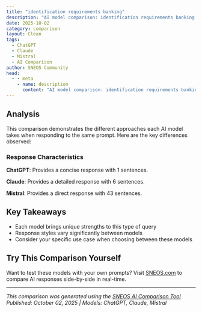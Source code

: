 ```yaml
---
title: "identification requirements banking"
description: "AI model comparison: identification requirements banking..."
date: 2025-10-02
category: comparison
layout: Clean
tags:
  - ChatGPT
  - Claude
  - Mistral
  - AI Comparison
author: SNEOS Community
head:
  - - meta
    - name: description
      content: "AI model comparison: identification requirements banking..."
---
```


<ChatComparison
  title="identification requirements banking"
  prompt="identification requirements banking"
  :responses='{
    "ChatGPT": "Error calling OpenAI API.",
    "Claude": "# Banking Identification Requirements\n\nBanking institutions have strict identification requirements to comply with regulations like the **Bank Secrecy Act** and **Know Your Customer (KYC)** rules. Here\u0027s what you typically need:\n\n## Primary Identification (Choose One)\n- **Driver\u0027s license** (valid, unexpired)\n- **State-issued ID card**\n- **U.S. passport**\n- **Military ID**\n- **Tribal identification card**\n\n## Secondary Documentation Usually Required\n- **Social Security card** or **Individual Taxpayer Identification Number (ITIN)**\n- **Proof of address** (utility bill, lease agreement, bank statement from last 60-90 days)\n\n## Additional Requirements for Different Situations\n\n### **Non-U.S. Citizens**\n- Valid passport from home country\n- Visa or immigration documents\n- ITIN or Social Security Number (if applicable)\n\n### **Business Accounts**\n- Business license\n- Articles of incorporation\n- Employer Identification Number (EIN)\n- Operating agreements\n\n### **Minor Accounts**\n- Minor\u0027s identification\n- Parent/guardian identification\n- Birth certificate\n- Social Security card\n\n## Digital Banking Considerations\n- **Online applications** may require document uploads\n- **Video verification** calls are increasingly common\n- **Identity verification services** may cross-reference multiple databases\n\n## Important Notes\n- Requirements can vary by bank and account type\n- Some banks may accept alternative forms of ID\n- International students and workers may have additional options\n- Always call ahead to confirm specific requirements\n\nWould you like more details about any specific banking situation or type of account?",
    "Mistral": "Identifying requirements for banking typically involves verifying the identity of customers to comply with regulations, prevent fraud, and ensure the security of financial transactions. Here are some common identification requirements for banking:\n\n### 1. **Know Your Customer (KYC) Procedures**\n   - **Government-Issued ID**: Passport, driver\u0027s license, national ID card, etc.\n   - **Proof of Address**: Utility bills, bank statements, rental agreements, etc.\n   - **Photograph**: A recent photograph for verification purposes.\n   - **Signature**: A sample of the customer\u0027s signature.\n\n### 2. **Anti-Money Laundering (AML) Compliance**\n   - **Customer Due Diligence (CDD)**: Collecting and verifying information about the customer\u0027s identity, source of funds, and purpose of the account.\n   - **Enhanced Due Diligence (EDD)**: Additional scrutiny for high-risk customers, such as politically exposed persons (PEPs) or customers from high-risk countries.\n   - **Ongoing Monitoring**: Continuous monitoring of customer transactions and activities to detect suspicious behavior.\n\n### 3. **Documentation Requirements**\n   - **For Individuals**:\n     - **Primary ID**: Passport, driver\u0027s license, national ID card.\n     - **Secondary ID**: Birth certificate, social security card.\n     - **Proof of Address**: Utility bills, bank statements, rental agreements.\n   - **For Businesses**:\n     - **Business Registration Documents**: Certificate of incorporation, articles of association, business license.\n     - **Proof of Address**: Utility bills, bank statements, rental agreements for the business.\n     - **Beneficial Ownership Information**: Details about individuals who own or control the business.\n\n### 4. **Biometric Verification**\n   - **Fingerprint Scanning**: Used in some countries for account opening and transactions.\n   - **Facial Recognition**: Used for online banking and mobile app authentication.\n   - **Voice Recognition**: Used for telephone banking authentication.\n\n### 5. **Digital Identification**\n   - **E-KYC**: Electronic Know Your Customer processes using digital documents and biometric verification.\n   - **Digital Signatures**: Used for signing documents electronically.\n   - **Two-Factor Authentication (2FA)**: Additional layer of security using SMS, email, or authentication apps.\n\n### 6. **Regulatory Compliance**\n   - **FATCA/CRS**: Foreign Account Tax Compliance Act (FATCA) and Common Reporting Standard (CRS) requirements for reporting foreign accounts.\n   - **GDPR**: General Data Protection Regulation compliance for handling personal data.\n\n### 7. **Transaction Monitoring**\n   - **Suspicious Activity Reports (SARs)**: Reporting unusual or suspicious transactions to regulatory authorities.\n   - **Currency Transaction Reports (CTRs)**: Reporting large cash transactions.\n\n### 8. **Customer Consent**\n   - **Consent Forms**: Obtaining customer consent for data collection, processing, and sharing.\n   - **Privacy Policies**: Informing customers about how their data will be used and protected.\n\n### 9. **Technological Requirements**\n   - **Secure Communication Channels**: Encrypted communication for online banking and mobile apps.\n   - **Data Encryption**: Encrypting sensitive data to prevent unauthorized access.\n   - **Fraud Detection Systems**: Advanced algorithms and machine learning to detect fraudulent activities.\n\n### 10. **Customer Support**\n   - **Customer Service**: Providing assistance for identity verification and resolving identification issues.\n   - **Help Desk**: Offering support for technical issues related to identification and authentication.\n\nThese requirements can vary depending on the jurisdiction, the type of banking service, and the specific regulations in place. Banks must stay updated with the latest regulatory changes and technological advancements to ensure compliance and security."
  }'
  published-date="12:33"
/>

## Analysis

This comparison demonstrates the different approaches each AI model takes when responding to the same prompt. Here are the key differences observed:

### Response Characteristics

**ChatGPT**: Provides a concise response with 1 sentences. 

**Claude**: Provides a detailed response with 6 sentences. 

**Mistral**: Provides a direct response with 43 sentences. 

## Key Takeaways

- Each model brings unique strengths to this type of query
- Response styles vary significantly between models
- Consider your specific use case when choosing between these models

## Try This Comparison Yourself

Want to test these models with your own prompts? Visit [SNEOS.com](https://sneos.com) to compare AI responses side-by-side in real-time.

---

*This comparison was generated using the [SNEOS AI Comparison Tool](https://sneos.com)*
*Published: October 02, 2025 | Models: ChatGPT, Claude, Mistral*

